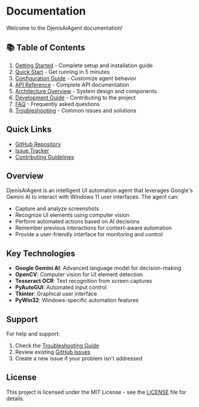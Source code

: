# Documentation

Welcome to the DjenisAiAgent documentation!

## 📚 Table of Contents

1. [Getting Started](getting-started.md) - Complete setup and installation guide
2. [Quick Start](../QUICKSTART.md) - Get running in 5 minutes
3. [Configuration Guide](../CONTRIBUTING.md#configuration) - Customize agent behavior
4. [API Reference](api-reference.md) - Complete API documentation
5. [Architecture Overview](architecture.md) - System design and components
6. [Development Guide](../CONTRIBUTING.md#development-setup) - Contributing to the project
7. [FAQ](faq.md) - Frequently asked questions
8. [Troubleshooting](faq.md#troubleshooting) - Common issues and solutions

## Quick Links

- [GitHub Repository](https://github.com/ejupi-djenis30/DjenisAiAgent)
- [Issue Tracker](https://github.com/ejupi-djenis30/DjenisAiAgent/issues)
- [Contributing Guidelines](../CONTRIBUTING.md)

## Overview

DjenisAiAgent is an intelligent UI automation agent that leverages Google's Gemini AI to interact with Windows 11 user interfaces. The agent can:

- Capture and analyze screenshots
- Recognize UI elements using computer vision
- Perform automated actions based on AI decisions
- Remember previous interactions for context-aware automation
- Provide a user-friendly interface for monitoring and control

## Key Technologies

- **Google Gemini AI**: Advanced language model for decision-making
- **OpenCV**: Computer vision for UI element detection
- **Tesseract OCR**: Text recognition from screen captures
- **PyAutoGUI**: Automated input control
- **Tkinter**: Graphical user interface
- **PyWin32**: Windows-specific automation features

## Support

For help and support:

1. Check the [Troubleshooting Guide](troubleshooting.md)
2. Review existing [GitHub Issues](https://github.com/ejupi-djenis30/DjenisAiAgent/issues)
3. Create a new issue if your problem isn't addressed

## License

This project is licensed under the MIT License - see the [LICENSE](../LICENSE) file for details.
